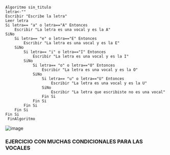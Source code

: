 	Algoritmo sin_titulo
	letra<-""
	Escribir "Escribe la letra"
	Leer letra
	Si letra== "a" o letra=="A" Entonces
		Escribir "La letra es una vocal y es la A"
	SiNo
		Si letra== "e" o letra=="E" Entonces
			Escribir "La letra es una vocal y es la E"
		SiNo
			Si letra== "i" o letra=="I" Entonces
				Escribir "La letra es una vocal y es la I"
			SiNo
				Si letra== "o" o letra=="O" Entonces
					Escribir "La letra es una vocal y es la O"
				SiNo
					Si letra== "u" o letra=="U" Entonces
						Escribir "La letra es una vocal y es la U"
					SiNo
						Escribir "La letra que escribiste no es una vocal"
					Fin Si
				Fin Si
			Fin Si
		Fin Si
	Fin Si
	 FinAlgoritmo


![image](https://user-images.githubusercontent.com/113805099/194729026-f4829c8d-c8e7-4939-a4e5-5bd7295c4479.png)

### EJERCICIO CON MUCHAS CONDICIONALES PARA LAS VOCALES

